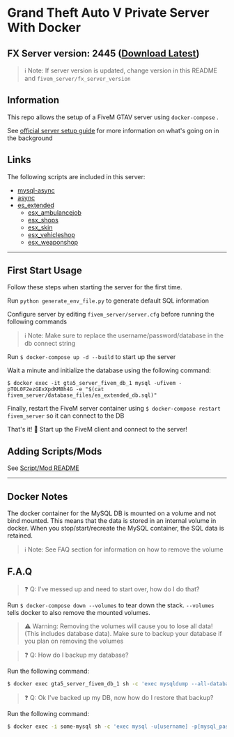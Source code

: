 # Grand Theft Auto V Private Server With Docker

## FX Server version: 2445 ([Download Latest](https://runtime.fivem.net/artifacts/fivem/build_proot_linux/master/))

>:information_source: Note: If server version is updated, change version in this README and `fivem_server/fx_server_version`

## Information

This repo allows the setup of a FiveM GTAV server using `docker-compose` .

See [official server setup guide](https://docs.fivem.net/docs/server-manual/setting-up-a-server/#linux) for more information on what's going on in the background

## Links

The following scripts are included in this server:

* [mysql-async](https://github.com/brouznouf/fivem-mysql-async)
* [async](https://github.com/ESX-Org/async)
* [es_extended](https://github.com/ESX-Org/es_extended)
  * [esx_ambulancejob](https://github.com/ESX-Org/esx_ambulancejob)
  * [esx_shops](https://github.com/ESX-Org/esx_shops)
  * [esx_skin](https://github.com/ESX-Org/esx_skin)
  * [esx_vehicleshop](https://github.com/ESX-Org/esx_vehicleshop)
  * [esx_weaponshop](https://github.com/ESX-Org/esx_weaponshop)

---

## First Start Usage

Follow these steps when starting the server for the first time.

Run `python generate_env_file.py` to generate default SQL information

Configure server by editing `fivem_server/server.cfg` before running the following commands
>:information_source: Note: Make sure to replace the username/password/database in the db connect string

Run `$ docker-compose up -d --build` to start up the server

Wait a minute and initialize the database using the following command:

`$ docker exec -it gta5_server_fivem_db_1 mysql -ufivem -pTOL0F2ezGExXpdKMBh4G -e "$(cat fivem_server/database_files/es_extended_db.sql)"`

Finally, restart the FiveM server container using `$ docker-compose restart fivem_server` so it can connect to the DB

That's it! :tada: Start up the FiveM client and connect to the server!

## Adding Scripts/Mods

See [Script/Mod README](fivem_server/local_resources/README.md)

---

## Docker Notes

The docker container for the MySQL DB is mounted on a volume and not bind mounted. This means that the data is stored in an internal volume in docker. When you stop/start/recreate the MySQL container, the SQL data is retained.
>:information_source: Note: See FAQ section for information on how to remove the volume

## F.A.Q

>:question: Q: I've messed up and need to start over, how do I do that?

Run `$ docker-compose down --volumes` to tear down the stack. `--volumes` tells docker to also remove the mounted volumes.

>:warning: Warning: Removing the volumes will cause you to lose all data! (This includes database data). Make sure to backup your database if you plan on removing the volumes

>:question: Q: How do I backup my database?

Run the following command:

```bash
$ docker exec gta5_server_fivem_db_1 sh -c 'exec mysqldump --all-databases -u[username] -p[mysql_password]' > /some/path/on/your/host/all-databases.sql
```

>:question: Q: Ok I've backed up my DB, now how do I restore that backup?

Run the following command:

```bash
$ docker exec -i some-mysql sh -c 'exec mysql -u[username] -p[mysql_password]' < /some/path/on/your/host/all-databases.sql
```
